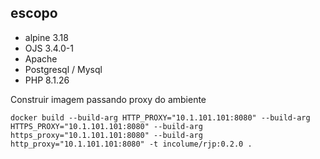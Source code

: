 ## escopo

- alpine 3.18
- OJS 3.4.0-1
- Apache
- Postgresql / Mysql
- PHP 8.1.26


Construir imagem passando proxy do ambiente
```shell
docker build --build-arg HTTP_PROXY="10.1.101.101:8080" --build-arg HTTPS_PROXY="10.1.101.101:8080" --build-arg https_proxy="10.1.101.101:8080" --build-arg http_proxy="10.1.101.101:8080" -t incolume/rjp:0.2.0 .
```
